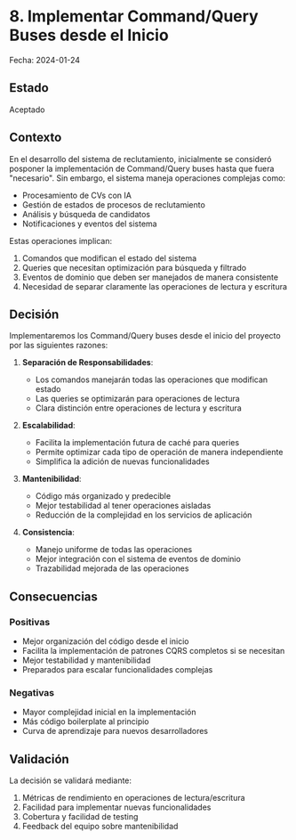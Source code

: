 # 8. Implementar Command/Query Buses desde el Inicio

Fecha: 2024-01-24

## Estado

Aceptado

## Contexto

En el desarrollo del sistema de reclutamiento, inicialmente se consideró posponer la implementación de Command/Query buses hasta que fuera "necesario". Sin embargo, el sistema maneja operaciones complejas como:

- Procesamiento de CVs con IA
- Gestión de estados de procesos de reclutamiento
- Análisis y búsqueda de candidatos
- Notificaciones y eventos del sistema

Estas operaciones implican:
1. Comandos que modifican el estado del sistema
2. Queries que necesitan optimización para búsqueda y filtrado
3. Eventos de dominio que deben ser manejados de manera consistente
4. Necesidad de separar claramente las operaciones de lectura y escritura

## Decisión

Implementaremos los Command/Query buses desde el inicio del proyecto por las siguientes razones:

1. **Separación de Responsabilidades**:
   - Los comandos manejarán todas las operaciones que modifican estado
   - Las queries se optimizarán para operaciones de lectura
   - Clara distinción entre operaciones de lectura y escritura

2. **Escalabilidad**:
   - Facilita la implementación futura de caché para queries
   - Permite optimizar cada tipo de operación de manera independiente
   - Simplifica la adición de nuevas funcionalidades

3. **Mantenibilidad**:
   - Código más organizado y predecible
   - Mejor testabilidad al tener operaciones aisladas
   - Reducción de la complejidad en los servicios de aplicación

4. **Consistencia**:
   - Manejo uniforme de todas las operaciones
   - Mejor integración con el sistema de eventos de dominio
   - Trazabilidad mejorada de las operaciones

## Consecuencias

### Positivas
- Mejor organización del código desde el inicio
- Facilita la implementación de patrones CQRS completos si se necesitan
- Mejor testabilidad y mantenibilidad
- Preparados para escalar funcionalidades complejas

### Negativas
- Mayor complejidad inicial en la implementación
- Más código boilerplate al principio
- Curva de aprendizaje para nuevos desarrolladores

## Validación
La decisión se validará mediante:
1. Métricas de rendimiento en operaciones de lectura/escritura
2. Facilidad para implementar nuevas funcionalidades
3. Cobertura y facilidad de testing
4. Feedback del equipo sobre mantenibilidad
